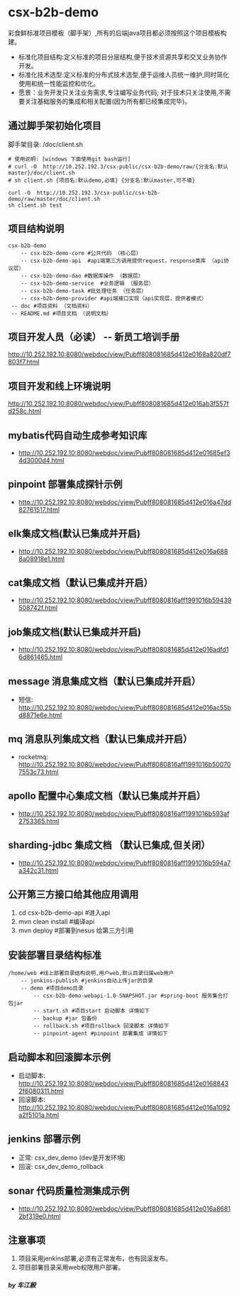 # csx-b2b-demo

彩食鲜标准项目模板（脚手架）,所有的后端java项目都必须按照这个项目模板构建。
* 标准化项目结构:定义标准的项目分层结构,便于技术资源共享和交叉业务协作开发。
* 标准化技术选型:定义标准的分布式技术选型,便于运维人员统一维护,同时简化使用和统一性能监控和优化。
* 愿景：业务开发只关注业务需求,专注编写业务代码; 对于技术只关注使用,不需要关注基础服务的集成和相关配置(因为所有都已经集成完毕)。
       

## 通过脚手架初始化项目
脚手架目录: /doc/client.sh
```
# 使用说明: [windows 下面使用git bash运行]
# curl -O  http://10.252.192.3/csx-public/csx-b2b-demo/raw/{分支名:默认master}/doc/client.sh
# sh client.sh {项目名:默认demo,必填} {分支名:默认master,可不填}

curl -O  http://10.252.192.3/csx-public/csx-b2b-demo/raw/master/doc/client.sh
sh client.sh test
```

## 项目结构说明
```
csx-b2b-demo
    -- csx-b2b-demo-core #公共代码 （核心层）
    -- csx-b2b-demo-api  #api端第三方调用提供request，response类库 （api协议层）
    -- csx-b2b-demo-dao #数据库操作 （数据层）
    -- csx-b2b-demo-service  #业务逻辑 （服务层）
    -- csx-b2b-demo-task #批处理任务 （任务层）
    -- csx-b2b-demo-provider #api端接口实现（api实现层，提供者模式）
 -- doc #项目资料 （文档资料）
 -- README.md #项目文档 （说明文档）
```

## 项目开发人员（必读） -- 新员工培训手册
http://10.252.192.10:8080/webdoc/view/Pubff808081685d412e0168a820df7803f7.html

## 项目开发和线上环境说明
http://10.252.192.10:8080/webdoc/view/Pubff808081685d412e016ab3f557fd258c.html

## mybatis代码自动生成参考知识库
* http://10.252.192.10:8080/webdoc/view/Pubff808081685d412e01685ef34d3000d4.html
  
## pinpoint 部署集成探针示例
* http://10.252.192.10:8080/webdoc/view/Pubff808081685d412e016a47dd82761517.html

## elk集成文档(默认已集成并开启)
* http://10.252.192.10:8080/webdoc/view/Pubff808081685d412e016a6888a08918e1.html

## cat集成文档（默认已集成并开启）
* http://10.252.192.10:8080/webdoc/view/Pubff8080816aff1991016b59439508742f.html

## job集成文档(默认已集成并开启)
* http://10.252.192.10:8080/webdoc/view/Pubff808081685d412e016adfd16d861465.html

## message 消息集成文档（默认已集成并开启）
* 短信: http://10.252.192.10:8080/webdoc/view/Pubff808081685d412e016ac55bd8871e6e.html

## mq 消息队列集成文档（默认已集成并开启）
* rocketmq: http://10.252.192.10:8080/webdoc/view/Pubff8080816aff1991016b500707553c73.html

## apollo 配置中心集成文档（默认已集成并开启）
* http://10.252.192.10:8080/webdoc/view/Pubff8080816aff1991016b593af2753365.html

## sharding-jdbc 集成文档 （默认已集成,但关闭）
* http://10.252.192.10:8080/webdoc/view/Pubff8080816aff1991016b594a7a342c31.html

## 公开第三方接口给其他应用调用
1. cd csx-b2b-demo-api  #进入api
2. mvn clean install #编译api
3. mvn deploy  #部署到nesus 给第三方引用

## 安装部署目录结构标准
```
/home/web #线上部署目录结构说明,用户web,默认目录归属web用户
    -- jenkins-publish #jenkins自动上传jar的目录
    -- demo #项目demo目录
        -- csx-b2b-demo-webapi-1.0-SNAPSHOT.jar #spring-boot 服务集合打包jar
        -- start.sh #项目start 启动脚本 详情如下
        -- backup #jar 包备份
        -- rollback.sh #项目rollback 回滚脚本 详情如下
        -- pinpoint-agent #pinpoint 部署集成 详情如下
```
## 启动脚本和回滚脚本示例
* 启动脚本: http://10.252.192.10:8080/webdoc/view/Pubff808081685d412e01688432f6080311.html
* 回滚脚本: http://10.252.192.10:8080/webdoc/view/Pubff808081685d412e016a1092a2f5101a.html

## jenkins 部署示例
* 正常: csx_dev_demo (dev是开发环境)
* 回滚: csx_dev_demo_rollback

## sonar 代码质量检测集成示例
* http://10.252.192.10:8080/webdoc/view/Pubff808081685d412e016a86812bf319e0.html
  
## 注意事项
1.  项目采用jenkins部署,必须有正常发布，也有回滚发布。
2.  项目部署目录采用web权限用户部署。

##### by 车江毅